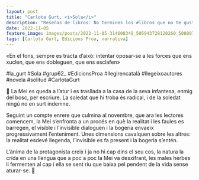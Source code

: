 ```yaml
---
layout: post
title: "Carlota Gurt, <i>Sola</i>"
description: "Reseñas de libros: No termines los #libros que no te gustan. I els #llibres que t'agraden llegeix-los tants cops com calgui."
date: 2022-11-05
feature_image: images/posts/2022-11-05-314608349_505943728120260_5080077553803702675_n_18265846978103249.webp
tags: [Carlota Gurt, Edicions Proa, narrativa]
---
```


«En el fons, sempre es tracta d’això: intentar oposar-se a les forces que ens xuclen, que ens dobleguen, que ens esclafen»
<!--more-->

#la_gurt #Sola #grup62_ #EdicionsProa #llegirencatalà #llegeixoautores #novela #solitud #CarlotaGurt

🦊 La Mei es queda a l’atur i es trasllada a la casa de la seva infantesa, enmig del bosc, per escriure. La soledat que hi troba és radical, i de la soledat ningú no en surt indemne. 

Seguint un compte enrere que culmina al novembre, que ara les lectores comencem, la Mei s’enfronta a un procés en què la realitat i les faules es barregen, el visible i l’invisible dialoguen i la bogeria envaeix progressivament l’enteniment. Unes dimensions cavalquen sobre les altres: la realitat esdevé llegenda, l’invisible es fa present i la bogeria s’entén. 

L’ànima de la protagonista creix i ja no hi cap dins el seu cos, la natura la crida en una llengua que a poc a poc la Mei va desxifrant, les males herbes li fermenten al cap i ella se sent riu que baixa pel pendent de la vida sense aturar-se. 🦊
